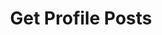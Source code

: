 ---
title: Get Profile Posts
excerpt: |-
  List of profile posts (with pagination).

  Required scopes:
  + **read**
api:
  file: forum.json
  operationId: ProfilePosts.List
hidden: false
---